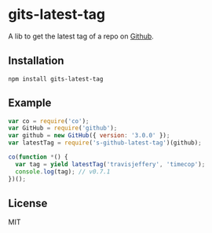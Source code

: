 # gits-latest-tag

A lib to get the latest tag of a repo on [Github](https://github.com/).

## Installation

`npm install gits-latest-tag`

## Example

```js
var co = require('co');
var GitHub = require('github');
var github = new GitHub({ version: '3.0.0' });
var latestTag = require('s-github-latest-tag')(github);

co(function *() {
  var tag = yield latestTag('travisjeffery', 'timecop');
  console.log(tag); // v0.7.1
})();
```

## License

MIT

